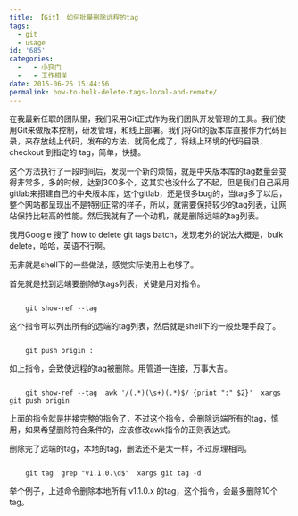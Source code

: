 ```yaml
---
title: 【Git】 如何批量删除远程的tag
tags:
  - git
  - usage
id: '685'
categories:
  -   - 小窍门
  -   - 工作相关
date: 2015-06-25 15:44:56
permalink: how-to-bulk-delete-tags-local-and-remote/
---
```


在我最新任职的团队里，我们采用Git正式作为我们团队开发管理的工具。我们使用Git来做版本控制，研发管理，和线上部署。我们将Git的版本库直接作为代码目录，来存放线上代码，发布的方法，就简化成了，将线上环境的代码目录，checkout 到指定的 tag，简单，快捷。

这个方法执行了一段时间后，发现一个新的烦恼，就是中央版本库的tag数量会变得非常多，多的时候，达到300多个，这其实也没什么了不起，但是我们自己采用gitlab来搭建自己的中央版本库，这个gitlab，还是很多bug的，当tag多了以后，整个网站都呈现出不是特别正常的样子，所以，就需要保持较少的tag列表，让网站保持比较高的性能。然后我就有了一个动机，就是删除远端的tag列表。

我用Google 搜了 how to delete git tags batch，发现老外的说法大概是，bulk delete，哈哈，英语不行啊。

无非就是shell下的一些做法，感觉实际使用上也够了。

首先就是找到远端要删除的tags列表，关键是用对指令。 

    

```shell

    git show-ref --tag

```

这个指令可以列出所有的远端的tag列表，然后就是shell下的一般处理手段了。

    

```shell

    git push origin :

```

如上指令，会致使远程的tag被删除。用管道一连接，万事大吉。

    

```shell

    git show-ref --tag  awk '/(.*)(\s+)(.*)$/ {print ":" $2}'  xargs git push origin

```

上面的指令就是拼接完整的指令了，不过这个指令，会删除远端所有的tag，慎用，如果希望删除符合条件的，应该修改awk指令的正则表达式。

删除完了远端的tag，本地的tag，删法还不是太一样，不过原理相同。

    

```shell

    git tag  grep "v1.1.0.\d$"  xargs git tag -d

```

举个例子，上述命令删除本地所有 v1.1.0.x 的tag，这个指令，会最多删除10个tag。